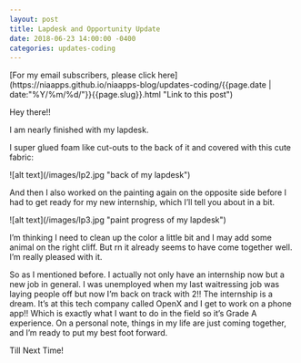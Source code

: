 ```yaml
---
layout: post
title: Lapdesk and Opportunity Update
date: 2018-06-23 14:00:00 -0400
categories: updates-coding
---
```

<!-- Need to copy/paste to each post: -->
<div class="feed" markdown="1">
 [For my email subscribers, please click here](https://niaapps.github.io/niaapps-blog/updates-coding/{{page.date | date:"%Y/%m/%d/"}}{{page.slug}}.html "Link to this post")
</div>

Hey there!!

I am nearly finished with my lapdesk.

I super glued foam like cut-outs to the back of it and covered with this cute fabric:

<div class="scale-img">
![alt text](/images/lp2.jpg "back of my lapdesk") 
</div>

And then I also worked on the painting again on the opposite side before I had to get ready for my new internship, which I’ll tell you about in a bit.

<div class="scale-img">
![alt text](/images/lp3.jpg "paint progress of my lapdesk") 
</div>

I’m thinking I need to clean up the color a little bit and I may add some animal on the right cliff. But rn it already seems to have come together well. I’m really pleased with it.

So as I mentioned before. I actually not only have an internship now but a new job in general. I was unemployed when my last waitressing job was laying people off but now I’m back on track with 2!! The internship is a dream. It’s at this tech company called OpenX and I get to work on a phone app!! Which is exactly what I want to do in the field so it’s Grade A experience. On a personal note, things in my life are just coming together, and I’m ready to put my best foot forward.

Till Next Time!